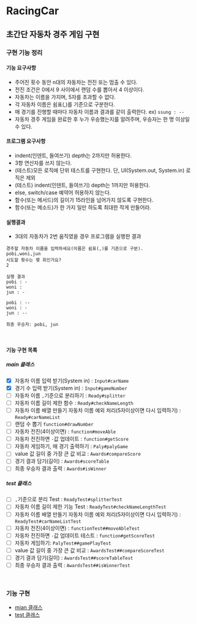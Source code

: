 RacingCar 
========================
초간단 자동차 경주 게임 구현
--------------------------

### 구현 기능 정리 
#### 기능 요구사항
- 주어진 횟수 동안 n대의 자동차는 전진 또는 멈출 수 있다. 
- 전진 조건은 0에서 9 사이에서 랜덤 수를 뽑아서 4 이상이다.
- 자동차는 이름을 가지며, 5자를 초과할 수 없다.
- 각 자동차 이름은 쉼표(,)를 기준으로 구분한다.
- 매 경기를 진행할 때마다 자동차 이름과 결과를 같이 출력한다. ex) `ssung : --`
- 자동차 경주 게임을 완료한 후 누가 우승했는지를 알려주며, 우승자는 한 명 이상일 수 있다.

#### 프로그램 요구사항
- indent(인덴트, 들여쓰기) depth는 2까지만 허용한다.
- 3항 연산자를 쓰지 않는다.
- (테스트)모든 로직에 단위 테스트를 구현한다. 단, UI(System.out, System.in) 로직은 제외
- (테스트) indent(인덴트, 들여쓰기) depth는 1까지만 허용한다.
- else, switch/case 예약어 허용하지 않는다.
- 함수(또는 메서드)의 길이가 15라인을 넘어가지 않도록 구현한다.
- 함수(또는 메소드)가 한 가지 일만 하도록 최대한 작게 만들어라.

#### 실행결과
- 3대의 자동차가 2번 움직였을 경우 프로그램을 실행한 결과
```text
경주할 자동차 이름을 입력하세요(이름은 쉼표(,)를 기준으로 구분).
pobi,woni,jun
시도할 횟수는 몇 회인가요?
2

실행 결과
pobi : -
woni : 
jun : -

pobi : --
woni : -
jun : --

최종 우승자: pobi, jun
```

<br>

#### 기능 구현 목록
##### main 클래스
- [x] 자동차 이름 입력 받기(System in) : `Input#carName`
- [x] 경기 수 입력 받기(System in) : `Input#gameNumber`
- [ ] 자동차 이름 `,`기준으로 분리하기 : `Ready#splitter`
- [ ] 자동차 이름 길이 제한 함수 : `Ready#checkNameLength`
- [ ] 자동차 이름 배열 만들기 자동차 이름 예외 처리(5자이상이면 다시 입력하기) : `Ready#carNameList`
- [ ] 랜덤 수 뽑기 `function#drawNumber`
- [ ] 자동차 전진(4이상이면) : `function#moveAble` 
- [ ] 자동차 전진하면 `-`값 업데이트 : `function#getScore`
- [ ] 자동차 게임하기, 매 경기 출력하기 : `Paly#palyGame`
- [ ] value 값 길이 중 가장 큰 값 비교 : `Awards#compareScore`
- [ ] 경기 결과 담기(길이) : `Awards#scoreTable`
- [ ] 최종 우승자 결과 출력 : `Awards#isWinner`

##### test 클래스
- [ ] `,`기준으로 분리 Test : `ReadyTest#splitterTest`
- [ ] 자동차 이름 길이 제한 기능 Test : `ReadyTest#checkNameLengthTest`
- [ ] 자동차 이름 배열 만들기 자동차 이름 예외 처리(5자이상이면 다시 입력하기) : `ReadyTest#carNameListTest`
- [ ] 자동차 전진(4이상이면) : `functionTest##moveAbleTest` 
- [ ] 자동차 전진하면 `-`값 업데이트 테스트 : `function#getScoreTest`
- [ ] 자동차 게임하기: `PalyTest##gamePlayTest`
- [ ] value 값 길이 중 가장 큰 값 비교 : `AwardsTest##compareScoreTest`
- [ ] 경기 결과 담기(길이) : `AwardsTest##scoreTableTest`
- [ ] 최종 우승자 결과 출력 : `AwardsTest##isWinnerTest`

<br>

### 기능 구현
- [mian 클래스][M]
- [test 클래스][T]

[M]:https://github.com/Data-ssung/java-racingcar/tree/ssungwork/src/main/java/racingCar
[T]:https://github.com/Data-ssung/java-racingcar/tree/ssungwork/src/test/java/racingCar